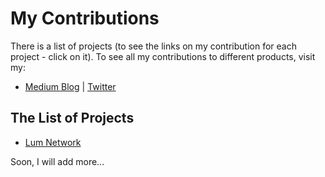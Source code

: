 # My Contributions
There is a list of projects (to see the links on my contribution for each project - click on it).
To see all my contributions to different products, visit my:

- [Medium Blog](https://medium.com/@krutouchel) | [Twitter](https://twitter.com/kolyok777)

## The List of Projects
- [Lum Network](https://github.com/krutouchel/My-Contributions/blob/main/LumNetwork.md)

Soon, I will add more...
